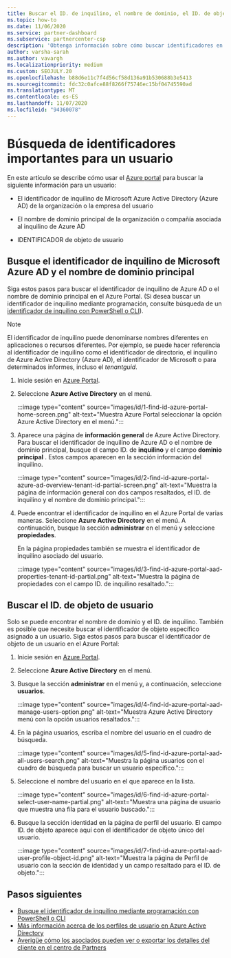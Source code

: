 ```yaml
---
title: Buscar el ID. de inquilino, el nombre de dominio, el ID. de objeto de usuario
ms.topic: how-to
ms.date: 11/06/2020
ms.service: partner-dashboard
ms.subservice: partnercenter-csp
description: 'Obtenga información sobre cómo buscar identificadores en el Azure Portal: el identificador de inquilino de Azure AD de una organización, el nombre de dominio o el identificador de objeto de usuario específico. Algunas tareas necesitan esta información.'
author: varsha-sarah
ms.author: vavargh
ms.localizationpriority: medium
ms.custom: SEOJULY.20
ms.openlocfilehash: b88d6e11c7f4d56cf58d136a91b530688b3e5413
ms.sourcegitcommit: fdc32c0afce88f8266f75746ec15bf04745590ad
ms.translationtype: MT
ms.contentlocale: es-ES
ms.lasthandoff: 11/07/2020
ms.locfileid: "94360078"
---
```

# <a name="locate-important-ids-for-a-user"></a>Búsqueda de identificadores importantes para un usuario

En este artículo se describe cómo usar el [Azure portal](https://portal.azure.com/) para buscar la siguiente información para un usuario:

- El identificador de inquilino de Microsoft Azure Active Directory (Azure AD) de la organización o la empresa del usuario

- El nombre de dominio principal de la organización o compañía asociada al inquilino de Azure AD

- IDENTIFICADOR de objeto de usuario

## <a name="find-the-microsoft-azure-ad-tenant-id-and-primary-domain-name"></a>Busque el identificador de inquilino de Microsoft Azure AD y el nombre de dominio principal

Siga estos pasos para buscar el identificador de inquilino de Azure AD o el nombre de dominio principal en el Azure Portal. (Si desea buscar un identificador de inquilino mediante programación, consulte búsqueda de un [identificador de inquilino con PowerShell o CLI](/azure/active-directory/fundamentals/active-directory-how-to-find-tenant.md#find-tenant-id-with-powershell)).

> [!NOTE]
> El identificador de inquilino puede denominarse nombres diferentes en aplicaciones o recursos diferentes. Por ejemplo, se puede hacer referencia al identificador de inquilino como el identificador de directorio, el inquilino de Azure Active Directory (Azure AD), el identificador de Microsoft o para determinados informes, incluso el *tenantguid*.

1. Inicie sesión en [Azure Portal](https://portal.azure.com/).

2. Seleccione **Azure Active Directory** en el menú.

   :::image type="content" source="images/id/1-find-id-azure-portal-home-screen.png" alt-text="Muestra Azure Portal seleccionar la opción Azure Active Directory en el menú.":::

3. Aparece una página de **información general** de Azure Active Directory. Para buscar el identificador de inquilino de Azure AD o el nombre de dominio principal, busque el campo ID. de **inquilino** y el campo **dominio principal** . Estos campos aparecen en la sección información del inquilino.

   :::image type="content" source="images/id/2-find-id-azure-portal-azure-ad-overview-tenant-id-partial-screen.png" alt-text="Muestra la página de información general con dos campos resaltados, el ID. de inquilino y el nombre de dominio principal.":::

4. Puede encontrar el identificador de inquilino en el Azure Portal de varias maneras. Seleccione **Azure Active Directory** en el menú. A continuación, busque la sección **administrar** en el menú y seleccione **propiedades**.

   En la página propiedades también se muestra el identificador de inquilino asociado del usuario.

   :::image type="content" source="images/id/3-find-id-azure-portal-aad-properties-tenant-id-partial.png" alt-text="Muestra la página de propiedades con el campo ID. de inquilino resaltado.":::

## <a name="find-the-user-object-id"></a>Buscar el ID. de objeto de usuario

Solo se puede encontrar el nombre de dominio y el ID. de inquilino. También es posible que necesite buscar el identificador de objeto específico asignado a un usuario. Siga estos pasos para buscar el identificador de objeto de un usuario en el Azure Portal:

1. Inicie sesión en [Azure Portal](https://portal.azure.com/).

2. Seleccione **Azure Active Directory** en el menú.

3. Busque la sección **administrar** en el menú y, a continuación, seleccione **usuarios**.

      :::image type="content" source="images/id/4-find-id-azure-portal-aad-manage-users-option.png" alt-text="Muestra Azure Active Directory menú con la opción usuarios resaltados.":::

4. En la página usuarios, escriba el nombre del usuario en el cuadro de búsqueda.

      :::image type="content" source="images/id/5-find-id-azure-portal-aad-all-users-search.png" alt-text="Muestra la página usuarios con el cuadro de búsqueda para buscar un usuario específico.":::

5. Seleccione el nombre del usuario en el que aparece en la lista.  

      :::image type="content" source="images/id/6-find-id-azure-portal-select-user-name-partial.png" alt-text="Muestra una página de usuario que muestra una fila para el usuario buscado.":::

6. Busque la sección identidad en la página de perfil del usuario. El campo ID. de objeto aparece aquí con el identificador de objeto único del usuario.

      :::image type="content" source="images/id/7-find-id-azure-portal-aad-user-profile-object-id.png" alt-text="Muestra la página de Perfil de usuario con la sección de identidad y un campo resaltado para el ID. de objeto.":::

## <a name="next-steps"></a>Pasos siguientes

- [Busque el identificador de inquilino mediante programación con PowerShell o CLI](/azure/active-directory/fundamentals/active-directory-how-to-find-tenant)
- [Más información acerca de los perfiles de usuario en Azure Active Directory](/azure/active-directory/fundamentals/active-directory-users-profile-azure-portal)
- [Averigüe cómo los asociados pueden ver o exportar los detalles del cliente en el centro de Partners](see-your-customer-list.md)
